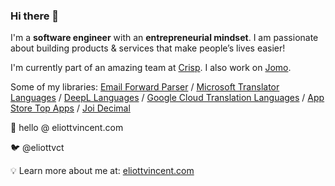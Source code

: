 ### Hi there 👋

I'm a **software engineer** with an **entrepreneurial mindset**. I am passionate about building products & services that make people’s lives easier!

I'm currently part of an amazing team at [Crisp](https://crisp.chat/). I also work on [Jomo](https://jomo.so).

Some of my libraries: [Email Forward Parser](https://github.com/crisp-oss/email-forward-parser) / [Microsoft Translator Languages](https://github.com/crisp-oss/microsoft-translator-languages) / [DeepL Languages](https://github.com/eliottvincent/deepl-languages) / [Google Cloud Translation Languages](https://github.com/eliottvincent/google-cloud-translation-languages) / [App Store Top Apps]([https://github.com/eliottvincent/google-cloud-translation-languages](https://github.com/eliottvincent/app-store-top-apps)) / [Joi Decimal](https://github.com/eliottvincent/joi-decimal)

💌 hello @ eliottvincent.com

🐦 @eliottvct

💡 Learn more about me at: [eliottvincent.com](https://eliottvincent.com)
